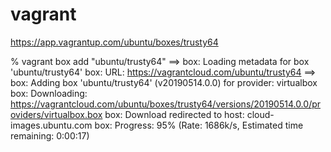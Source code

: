 # vagrant

https://app.vagrantup.com/ubuntu/boxes/trusty64


% vagrant box add "ubuntu/trusty64"
==> box: Loading metadata for box 'ubuntu/trusty64'
    box: URL: https://vagrantcloud.com/ubuntu/trusty64
==> box: Adding box 'ubuntu/trusty64' (v20190514.0.0) for provider: virtualbox
    box: Downloading: https://vagrantcloud.com/ubuntu/boxes/trusty64/versions/20190514.0.0/providers/virtualbox.box
    box: Download redirected to host: cloud-images.ubuntu.com
    box: Progress: 95% (Rate: 1686k/s, Estimated time remaining: 0:00:17)
